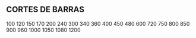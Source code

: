 ## CORTES DE BARRAS
100
120
150
170
200
240
300
340
360
400
450
480
600
720
750
800
850
900
960
1000
1050
1080
1200
